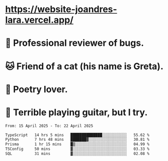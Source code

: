 # https://website-joandres-lara.vercel.app/
# 🐛 Professional reviewer of bugs.
# 🐱 Friend of a cat (his name is Greta).
# 📜 Poetry lover.
# 🎸 Terrible playing guitar, but I try.

<!--START_SECTION:waka-->

```txt
From: 15 April 2025 - To: 22 April 2025

TypeScript   14 hrs 5 mins   ██████████████░░░░░░░░░░░   55.62 %
Python       7 hrs 48 mins   ███████▓░░░░░░░░░░░░░░░░░   30.81 %
Prisma       1 hr 15 mins    █▒░░░░░░░░░░░░░░░░░░░░░░░   04.99 %
TSConfig     50 mins         ▓░░░░░░░░░░░░░░░░░░░░░░░░   03.33 %
SQL          31 mins         ▓░░░░░░░░░░░░░░░░░░░░░░░░   02.08 %
```

<!--END_SECTION:waka-->
